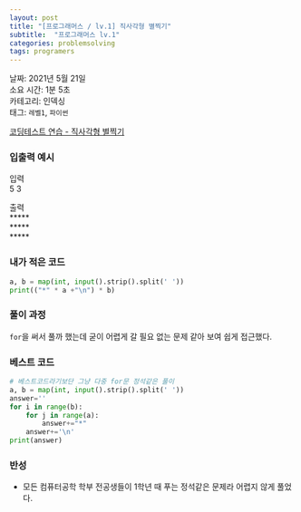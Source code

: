 ```yaml
---
layout: post
title: "[프로그래머스 / lv.1] 직사각형 별찍기"
subtitle:  "프로그래머스 lv.1"
categories: problemsolving
tags: programers
---
```


날짜: 2021년 5월 21일  
소요 시간: 1분 5초  
카테고리: 인덱싱  
태그: `레벨1`, `파이썬`  


[코딩테스트 연습 - 직사각형 별찍기](https://programmers.co.kr/learn/courses/30/lessons/12969)

### 입출력 예시  

입력  
5 3  

출력  
&#42;&#42;&#42;&#42;&#42;  
&#42;&#42;&#42;&#42;&#42;  
&#42;&#42;&#42;&#42;&#42;  
  
  
### 내가 적은 코드

```python
a, b = map(int, input().strip().split(' '))
print(("*" * a +"\n") * b)
```

### 풀이 과정  
`for`을 써서 풀까 했는데 굳이 어렵게 갈 필요 없는 문제 같아 보여 쉽게 접근했다.  
  
### 베스트 코드

```python
# 베스트코드라기보단 그냥 다중 for문 정석같은 풀이
a, b = map(int, input().strip().split(' '))
answer=''
for i in range(b):
    for j in range(a):
        answer+="*"
    answer+='\n'
print(answer)
```

### 반성

- 모든 컴퓨터공학 학부 전공생들이 1학년 때 푸는 정석같은 문제라 어렵지 않게 풀었다.
  


